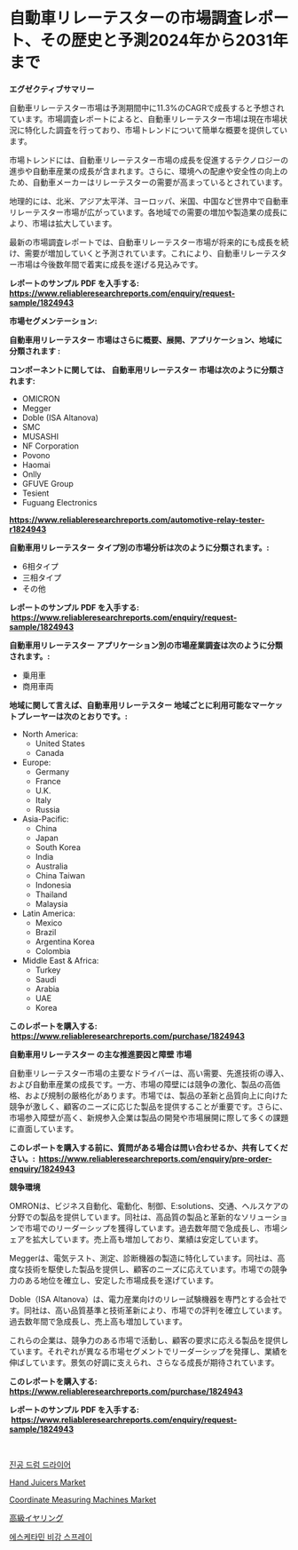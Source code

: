 <p><h1>自動車リレーテスターの市場調査レポート、その歴史と予測2024年から2031年まで</h1></p><p><strong>エグゼクティブサマリー</strong></p>
<p><p>自動車リレーテスター市場は予測期間中に11.3%のCAGRで成長すると予想されています。市場調査レポートによると、自動車リレーテスター市場は現在市場状況に特化した調査を行っており、市場トレンドについて簡単な概要を提供しています。</p><p>市場トレンドには、自動車リレーテスター市場の成長を促進するテクノロジーの進歩や自動車産業の成長が含まれます。さらに、環境への配慮や安全性の向上のため、自動車メーカーはリレーテスターの需要が高まっているとされています。</p><p>地理的には、北米、アジア太平洋、ヨーロッパ、米国、中国など世界中で自動車リレーテスター市場が広がっています。各地域での需要の増加や製造業の成長により、市場は拡大しています。</p><p>最新の市場調査レポートでは、自動車リレーテスター市場が将来的にも成長を続け、需要が増加していくと予測されています。これにより、自動車リレーテスター市場は今後数年間で着実に成長を遂げる見込みです。</p></p>
<p><strong>レポートのサンプル PDF を入手する: <a href="https://www.reliableresearchreports.com/enquiry/request-sample/1824943">https://www.reliableresearchreports.com/enquiry/request-sample/1824943</a></strong></p>
<p><strong>市場セグメンテーション:</strong></p>
<p><strong> 自動車用リレーテスター 市場はさらに概要、展開、アプリケーション、地域に分類されます :</strong></p>
<p><strong>コンポーネントに関しては、 自動車用リレーテスター 市場は次のように分類されます: &nbsp;</strong></p>
<p><ul><li>OMICRON</li><li>Megger</li><li>Doble (ISA Altanova)</li><li>SMC</li><li>MUSASHI</li><li>NF Corporation</li><li>Povono</li><li>Haomai</li><li>Onlly</li><li>GFUVE Group</li><li>Tesient</li><li>Fuguang Electronics</li></ul></p>
<p><strong><a href="https://www.reliableresearchreports.com/automotive-relay-tester-r1824943">https://www.reliableresearchreports.com/automotive-relay-tester-r1824943</a></strong></p>
<p><strong> 自動車用リレーテスター タイプ別の市場分析は次のように分類されます。:</strong></p>
<p><ul><li>6相タイプ</li><li>三相タイプ</li><li>その他</li></ul></p>
<p><strong>レポートのサンプル PDF を入手する: &nbsp;<a href="https://www.reliableresearchreports.com/enquiry/request-sample/1824943">https://www.reliableresearchreports.com/enquiry/request-sample/1824943</a></strong></p>
<p><strong> 自動車用リレーテスター アプリケーション別の市場産業調査は次のように分類されます。:</strong></p>
<p><ul><li>乗用車</li><li>商用車両</li></ul></p>
<p><strong>地域に関して言えば、自動車用リレーテスター 地域ごとに利用可能なマーケットプレーヤーは次のとおりです。:</strong></p>
<p><ul>
    <li>
        North America:
        <ul>
            <li>United States</li>
            <li>Canada</li>
        </ul>
    </li>
    <li>
        Europe:
        <ul>
            <li>Germany</li>
            <li>France</li>
            <li>U.K.</li>
            <li>Italy</li>
            <li>Russia</li>
        </ul>
    </li>
    <li>
        Asia-Pacific:
        <ul>
            <li>China</li>
            <li>Japan</li>
            <li>South Korea</li>
            <li>India</li>
            <li>Australia</li>
            <li>China Taiwan</li>
            <li>Indonesia</li>
            <li>Thailand</li>
            <li>Malaysia</li>
        </ul>
    </li>
    <li>
        Latin America:
        <ul>
            <li>Mexico</li>
            <li>Brazil</li>
            <li>Argentina Korea</li>
            <li>Colombia</li>
        </ul>
    </li>
    <li>
        Middle East & Africa:
        <ul>
            <li>Turkey</li>
            <li>Saudi</li>
            <li>Arabia</li>
            <li>UAE</li>
            <li>Korea</li>
        </ul>
    </li>
    </ul></p>
<p><strong>このレポートを購入する: &nbsp;<a href="https://www.reliableresearchreports.com/purchase/1824943">https://www.reliableresearchreports.com/purchase/1824943</a></strong></p>
<p><strong>自動車用リレーテスター の主な推進要因と障壁 市場</strong></p>
<p><p>自動車リレーテスター市場の主要なドライバーは、高い需要、先進技術の導入、および自動車産業の成長です。一方、市場の障壁には競争の激化、製品の高価格、および規制の厳格化があります。市場では、製品の革新と品質向上に向けた競争が激しく、顧客のニーズに応じた製品を提供することが重要です。さらに、市場参入障壁が高く、新規参入企業は製品の開発や市場展開に際して多くの課題に直面しています。</p></p>
<p><strong>このレポートを購入する前に、質問がある場合は問い合わせるか、共有してください。:&nbsp; <a href="https://www.reliableresearchreports.com/enquiry/pre-order-enquiry/1824943">https://www.reliableresearchreports.com/enquiry/pre-order-enquiry/1824943</a></strong></p>
<p><strong>競争環境</strong></p>
<p><p>OMRONは、ビジネス自動化、電動化、制御、E:solutions、交通、ヘルスケアの分野での製品を提供しています。同社は、高品質の製品と革新的なソリューションで市場でのリーダーシップを獲得しています。過去数年間で急成長し、市場シェアを拡大しています。売上高も増加しており、業績は安定しています。</p><p>Meggerは、電気テスト、測定、診断機器の製造に特化しています。同社は、高度な技術を駆使した製品を提供し、顧客のニーズに応えています。市場での競争力のある地位を確立し、安定した市場成長を遂げています。</p><p>Doble（ISA Altanova）は、電力産業向けのリレー試験機器を専門とする会社です。同社は、高い品質基準と技術革新により、市場での評判を確立しています。過去数年間で急成長し、売上高も増加しています。</p><p>これらの企業は、競争力のある市場で活動し、顧客の要求に応える製品を提供しています。それぞれが異なる市場セグメントでリーダーシップを発揮し、業績を伸ばしています。景気の好調に支えられ、さらなる成長が期待されています。</p></p>
<p><strong>このレポートを購入する: &nbsp; <a href="https://www.reliableresearchreports.com/purchase/1824943">https://www.reliableresearchreports.com/purchase/1824943</a></strong></p>
<p><strong>レポートのサンプル PDF を入手する: &nbsp;<a href="https://www.reliableresearchreports.com/enquiry/request-sample/1824943">https://www.reliableresearchreports.com/enquiry/request-sample/1824943</a></strong><strong></strong></p>
<p>&nbsp;</p>
<p><p><a href="https://medium.com/@abelusikowski95672023/%EC%A7%84%EA%B3%B5-%EB%93%9C%EB%9F%BC-%EA%B1%B4%EC%A1%B0%EA%B8%B0-%EC%8B%9C%EC%9E%A5%EC%9D%80-%EC%8B%9C%EC%9E%A5-%EC%A0%90%EC%9C%A0%EC%9C%A8-%EC%8B%9C%EC%9E%A5-%EB%8F%99%ED%96%A5-%EB%B0%8F-%EC%8B%9C%EC%9E%A5-%EC%84%B1%EC%9E%A5%EC%97%90-%EB%8C%80%ED%95%9C-%EC%A0%95%EB%B3%B4%EB%A5%BC-%EC%A0%9C%EA%B3%B5%ED%95%A9%EB%8B%88%EB%8B%A4-3e5d3808b903">진공 드럼 드라이어</a></p><p><a href="https://www.linkedin.com/pulse/decoding-hand-juicers-market-metrics-share-trends-growth-patterns-xa3mf?trackingId=9ROMfIBP5v1UPWSxgy1Sqg%3D%3D">Hand Juicers Market</a></p><p><a href="https://github.com/Sherrillcrooksxa8i18ucf2m/Market-Research-Report-List-2/blob/main/coordinate-measuring-machines-market.md">Coordinate Measuring Machines Market</a></p><p><a href="https://medium.com/@rylanaufman56456/%E9%AB%98%E7%B4%9A%E3%82%A4%E3%83%A4%E3%83%AA%E3%83%B3%E3%82%B0%E5%B8%82%E5%A0%B4-2031%E5%B9%B4%E3%81%BE%E3%81%A7%E3%81%AE%E3%83%88%E3%83%AC%E3%83%B3%E3%83%89-%E4%BA%88%E6%B8%AC-%E7%AB%B6%E4%BA%89%E5%88%86%E6%9E%90-4f923649a5c6">高級イヤリング</a></p><p><a href="https://medium.com/@dadanedu33/%EC%97%90%EC%8A%A4%EC%BC%80%ED%83%80%EB%AF%BC-%EB%B9%84%EA%B0%95-%EC%8A%A4%ED%94%84%EB%A0%88%EC%9D%B4-%EC%8B%9C%EC%9E%A5-%EA%B7%9C%EB%AA%A8%EB%8A%94-%EA%B8%80%EB%A1%9C%EB%B2%8C-%EC%82%B0%EC%97%85%EC%97%90%EC%84%9C-%EC%B5%9C%EA%B3%A0%EC%9D%98-%EB%A7%88%EC%BC%80%ED%8C%85-%EC%B1%84%EB%84%90%EC%9D%84-%EB%93%9C%EB%9F%AC%EB%83%85%EB%8B%88%EB%8B%A4-98ce31af179b">에스케타민 비강 스프레이</a></p></p>
